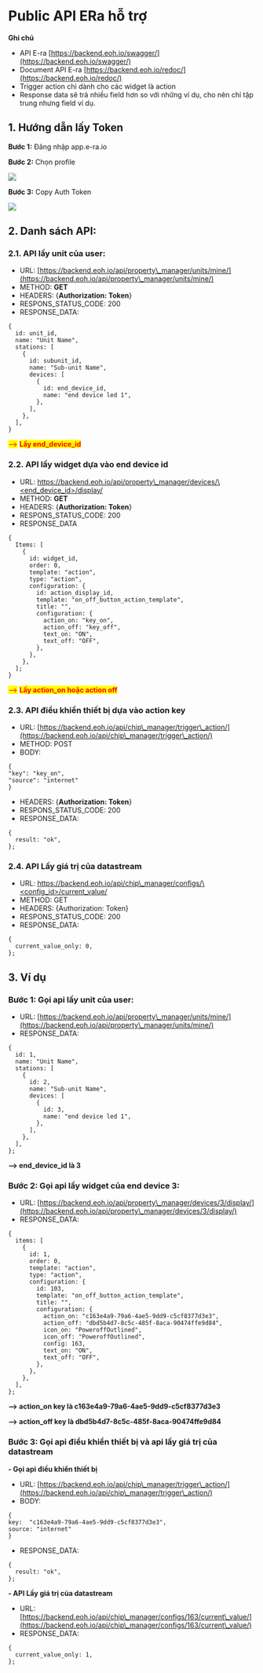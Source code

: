 # Public API ERa hỗ trợ

**Ghi chú**

* API E-ra [https://backend.eoh.io/swagger/](https://backend.eoh.io/swagger/)
* Document API E-ra [https://backend.eoh.io/redoc/](https://backend.eoh.io/redoc/)
* Trigger action chỉ dành cho các widget là action
* Response data sẽ trả nhiều field hơn so với những ví dụ, cho nên chỉ tập trung nhưng field ví dụ.

## 1. Hướng dẫn lấy Token

**Bước 1:** Đăng nhập app.e-ra.io

**Bước 2:** Chọn profile

![](<.gitbook/assets/image (5) (1).png>)

**Bước 3:** Copy Auth Token

![](<.gitbook/assets/image (1) (1) (1) (2).png>)

## 2. Danh sách API:&#x20;

### **2.1. API lấy unit của user:**

* URL: [https://backend.eoh.io/api/property\_manager/units/mine/](https://backend.eoh.io/api/property\_manager/units/mine/)
* METHOD: **GET**
* HEADERS: {**Authorization: Token**}
* RESPONS\_STATUS\_CODE: 200
* RESPONSE\_DATA:

```
{
  id: unit_id,
  name: "Unit Name",
  stations: [
    {
      id: subunit_id,
      name: "Sub-unit Name",
      devices: [
        {
          id: end_device_id,
          name: "end device led 1",
        },
      ],
    },
  ],
}
```

<mark style="color:red;">--></mark> <mark style="color:red;"></mark><mark style="color:red;">**Lấy end\_device\_id**</mark>

### **2.2. API lấy widget dựa vào end device id**

* URL: [https://backend.eoh.io/api/property\_manager/devices/\<end\_device\_id>/display/](https://backend.eoh.io/api/property\_manager/devices/%3Cend\_device\_id%3E/display/)
* METHOD: **GET**
* HEADERS: {**Authorization: Token**}
* RESPONS\_STATUS\_CODE: 200
* RESPONSE\_DATA

```
{
  Items: [
    {
      id: widget_id,
      order: 0,
      template: "action",
      type: "action",
      configuration: {
        id: action_display_id,
        template: "on_off_button_action_template",
        title: "",
        configuration: {
          action_on: "key_on",
          action_off: "key_off",
          text_on: "ON",
          text_off: "OFF",
        },
      },
    },
  ];
}
```

<mark style="color:red;">--></mark> <mark style="color:red;"></mark><mark style="color:red;">**Lấy action\_on hoặc action off**</mark>

### **2.3. API điều khiển thiết bị dựa vào action key**

* URL: [https://backend.eoh.io/api/chip\_manager/trigger\_action/](https://backend.eoh.io/api/chip\_manager/trigger\_action/)
* METHOD: POST
* &#x20; BODY: &#x20;

```
{
"key": "key_on",
"source": "internet"
}

```

* HEADERS: {**Authorization: Token**}
* RESPONS\_STATUS\_CODE: 200
* RESPONSE\_DATA: &#x20;

```
{
  result: "ok",
};
```

### 2.4. API Lấy giá trị của datastream

* &#x20;URL: [https://backend.eoh.io/api/chip\_manager/configs/\<config\_id>/current\_value/](https://backend.eoh.io/api/chip\_manager/configs/%3Cconfig\_id%3E/current\_value/)
* METHOD: GET
* HEADERS: {Authorization: Token}
* RESPONS\_STATUS\_CODE: 200
* RESPONSE\_DATA:&#x20;

```
{
  current_value_only: 0,
};
```

## &#x20;3. Ví dụ

### **Bước 1: Gọi api lấy unit của user:**

* URL: [https://backend.eoh.io/api/property\_manager/units/mine/](https://backend.eoh.io/api/property\_manager/units/mine/)
* RESPONSE\_DATA:

```
{
  id: 1,
  name: "Unit Name",
  stations: [
    {
      id: 2,
      name: "Sub-unit Name",
      devices: [
        {
          id: 3,
          name: "end device led 1",
        },
      ],
    },
  ],
};
```

**--> end\_device\_id là 3**

### **Bước 2: Gọi api lấy widget của end device 3:**

* URL: [https://backend.eoh.io/api/property\_manager/devices/3/display/](https://backend.eoh.io/api/property\_manager/devices/3/display/)
* RESPONSE\_DATA:

```
{
  items: [
    {
      id: 1,
      order: 0,
      template: "action",
      type: "action",
      configuration: {
        id: 103,
        template: "on_off_button_action_template",
        title: "",
        configuration: {
          action_on: "c163e4a9-79a6-4ae5-9dd9-c5cf8377d3e3",
          action_off: "dbd5b4d7-8c5c-485f-8aca-90474ffe9d84",
          icon_on: "PoweroffOutlined",
          icon_off: "PoweroffOutlined",
          config: 163,
          text_on: "ON",
          text_off: "OFF",
        },
      },
    },
  ],
};
```

&#x20;**--> action\_on key là c163e4a9-79a6-4ae5-9dd9-c5cf8377d3e3**

**--> action\_off key là dbd5b4d7-8c5c-485f-8aca-90474ffe9d84**

### **Bước 3: Gọi api điều khiển thiết bị và api lấy giá trị của datastream**

**- Gọi api điều khiển thiết bị**

* URL: [https://backend.eoh.io/api/chip\_manager/trigger\_action/](https://backend.eoh.io/api/chip\_manager/trigger\_action/)
* BODY:

```
{
key:  "c163e4a9-79a6-4ae5-9dd9-c5cf8377d3e3",
source: "internet"
}  
```

* RESPONSE\_DATA:

```
{
  result: "ok",
};
```

**- API Lấy giá trị của datastream**

* URL: [https://backend.eoh.io/api/chip\_manager/configs/163/current\_value/](https://backend.eoh.io/api/chip\_manager/configs/163/current\_value/)
* &#x20;RESPONSE\_DATA:&#x20;

```
{
  current_value_only: 1,
};
```
